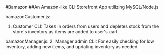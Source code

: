 #Bamazon
##An Amazon-like CLI Storefront App utilizing MySQL/Node.js 

bamazonCustomer.js:
1. Customer CLI: Takes in orders from users and depletes stock from the store's inventory as items are added to user's cart.



bamazonManager.js:
2. Manager admin CLI: For easily checking for low inventory, adding new items, and updating inventory as needed.
